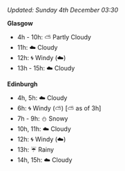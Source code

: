 *Updated: Sunday 4th December 03:30*

**Glasgow**

* 4h - 10h: :partly_sunny: Partly Cloudy
* 11h: :cloud: Cloudy
* 12h: :cyclone: Windy (:cloud:)
* 13h - 15h: :cloud: Cloudy

**Edinburgh**

* 4h, 5h: :cloud: Cloudy
* 6h: :cyclone: Windy (:partly_sunny:) [:partly_sunny: as of 3h]
* 7h - 9h: :snowman: Snowy
* 10h, 11h: :cloud: Cloudy
* 12h: :cyclone: Windy (:cloud:)
* 13h: :umbrella: Rainy
* 14h, 15h: :cloud: Cloudy
